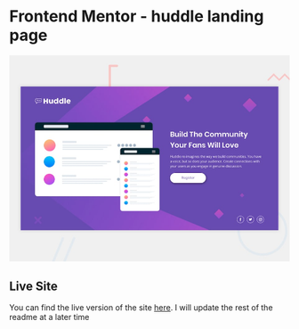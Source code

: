 # Frontend Mentor - huddle landing page

![Design preview for the huddle landing page coding challenge](./develop/assets/images/desktop-preview.jpg)

## Live Site

You can find the live version of the site [here](https://verdant-melba-4bdc0f.netlify.app). I will update the rest of the readme at a later time
